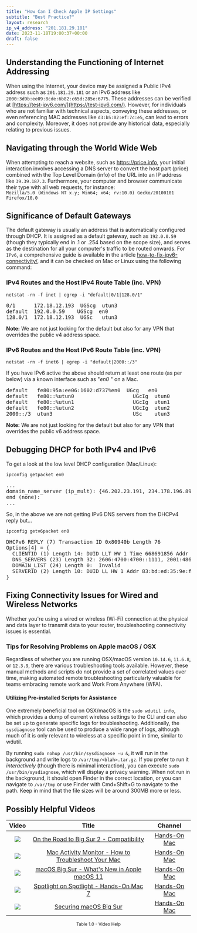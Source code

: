 ```yaml
---
title: "How Can I Check Apple IP Settings"
subtitle: "Best Practice?"
layout: research
ip_v4_address: "201.181.29.181"
date: 2023-11-18T19:00:37+00:00
draft: false
---
```


## Understanding the Functioning of Internet Addressing

When using the Internet, your device may be assigned a Public IPv4 address such as ```201.181.29.181``` or an IPv6 address like ```2000:3d9b:ee09:8cde:6b82:c65d:285e:6775```. These addresses can be verified at [https://test-ipv6.com/](https://test-ipv6.com/). However, for individuals who are not familiar with technical aspects, conveying these addresses, or even referencing MAC addresses like ```d3:b5:02:ef:7c:e5```, can lead to errors and complexity. Moreover, it does not provide any historical data, especially relating to previous issues.
## Navigating through the World Wide Web
When attempting to reach a website, such as https://price.info, your initial interaction involves accessing a DNS server to convert the host part (price) combined with the Top Level Domain (info) of the URL into an IP address like ```39.39.187.3```. Furthermore, your computer and browser communicate their type with all web requests, for instance: <br>```Mozilla/5.0 (Windows NT x.y; Win64; x64; rv:10.0) Gecko/20100101 Firefox/10.0```
## Significance of Default Gateways
The default gateway is usually an address that is automatically configured through DHCP. It is assigned as a default gateway, such as ```192.0.0.59``` (though they typically end in .1 or .254 based on the scope size), and serves as the destination for all your computer's traffic to be routed onwards. For ```IPv6```, a comprehensive guide is available in the article [how-to-fix-ipv6-connectivity/](/blog/how-to-fix-ipv6-connectivity/), and it can be checked on Mac or Linux using the following command:
<br>
### IPv4 Routes and the Host IPv4 Route Table (inc. VPN)
```netstat -rn -f inet | egrep -i "default|0/1|128.0/1"```

<pre>
0/1      172.18.12.193  UGScg  utun3
default  192.0.0.59    UGScg  en0
128.0/1  172.18.12.193  UGSc   utun3</pre>

**Note:** We are not just looking for the default but also for any VPN that overrides the public v4 address space.

### IPv6 Routes and the Host IPv6 Route Table (inc. VPN)
```netstat -rn -f inet6 | egrep -i "default|2000::/3"```

If you have IPv6 active the above should return at least one route (as per below) via a known interface such as "_en0_ " on a Mac. 

<pre>
default   fe80:95a:ee06:1602:d737%en0  UGcg   en0
default   fe80::%utun0                   UGcIg  utun0
default   fe80::%utun1                   UGcIg  utun1
default   fe80::%utun2                   UGcIg  utun2
2000::/3  utun3                          USc    utun3</pre>

**Note:** We are not just looking for the default but also for any VPN that overrides the public v6 address space.
<br>

## Debugging DHCP for both IPv4 and IPv6

To get a look at the low level DHCP configuration (Mac/Linux): 

```ipconfig getpacket en0```

<pre>
...
domain_name_server (ip_mult): {46.202.23.191, 234.178.196.89}
end (none):
...</pre>

So, in the above we are not getting IPv6 DNS servers from the DHCPv4 reply but...

```ipconfig getv6packet en0```

<pre>
DHCPv6 REPLY (7) Transaction ID 0x80940b Length 76
Options[4] = {
  CLIENTID (1) Length 14: DUID LLT HW 1 Time 668691856 Addr d3:b5:02:ef:7c:e5
  DNS_SERVERS (23) Length 32: 2606:4700:4700::1111, 2001:4860:4860::8844
  DOMAIN_LIST (24) Length 0:  Invalid
  SERVERID (2) Length 10: DUID LL HW 1 Addr 83:bd:ed:35:9e:f8
}</pre>




## Fixing Connectivity Issues for Wired and Wireless Networks
Whether you're using a wired or wireless (Wi-Fi) connection at the physical and data layer to transmit data to your router, troubleshooting connectivity issues is essential.
### Tips for Resolving Problems on Apple macOS / OSX
Regardless of whether you are running OSX/macOS version ```10.14.6```, ```11.6.8```, or ```12.3.9```, there are various troubleshooting tools available. However, these manual methods and scripts do not provide a set of correlated values over time, making automated remote troubleshooting particularly valuable for teams embracing remote work and Work From Anywhere (WFA).
#### Utilizing Pre-installed Scripts for Assistance
One extremely beneficial tool on OSX/macOS is the ```sudo wdutil info```, which provides a dump of current wireless settings to the CLI and can also be set up to generate specific logs for troubleshooting. Additionally, the ```sysdiagnose``` tool can be used to produce a wide range of logs, although much of it is only relevant to wireless at a specific point in time, similar to wdutil.

By running ```sudo nohup /usr/bin/sysdiagnose -u &```, it will run in the background and write logs to ```/var/tmp/<blah>.tar.gz```. If you prefer to run it *interactively* (though there is minimal interaction), you can execute  ```sudo /usr/bin/sysdiagnose```, which will display a privacy warning. When not run in the background, it should open Finder in the correct location, or you can navigate to ```/var/tmp``` or use Finder with Cmd+Shift+G to navigate to the path. Keep in mind that the file sizes will be around 300MB more or less.
## Possibly Helpful Videos

<link href="/plugins/lity/css/lity.min.css" rel="stylesheet">
<script src="/plugins/lity/js/lity.min.js"></script>
<div class="table1-start"></div>

|Video | Title | Channel |
| :---: | :---: | :---: |
|<a href="https://www.youtube.com/watch?v=HEbK-Tignuc" data-lity><img src="https://i.ytimg.com/vi/HEbK-Tignuc/default.jpg" class="img-fluid"></a>|<a href="https://www.youtube.com/watch?v=HEbK-Tignuc" data-lity>On the Road to Big Sur 2 - Compatibility</a>|<a target="_blank" href="https://www.youtube.com/channel/UCg43DP8MdHVcl4rFK_delBg" >Hands-On Mac</a>|
|<a href="https://www.youtube.com/watch?v=TWzWd_DiaJ0" data-lity><img src="https://i.ytimg.com/vi/TWzWd_DiaJ0/default.jpg" class="img-fluid"></a>|<a href="https://www.youtube.com/watch?v=TWzWd_DiaJ0" data-lity>Mac Activity Monitor - How to Troubleshoot Your Mac</a>|<a target="_blank" href="https://www.youtube.com/channel/UCg43DP8MdHVcl4rFK_delBg" >Hands-On Mac</a>|
|<a href="https://www.youtube.com/watch?v=JMKi6o9kaZI" data-lity><img src="https://i.ytimg.com/vi/JMKi6o9kaZI/default.jpg" class="img-fluid"></a>|<a href="https://www.youtube.com/watch?v=JMKi6o9kaZI" data-lity>macOS Big Sur - What&#39;s New in Apple macOS 11</a>|<a target="_blank" href="https://www.youtube.com/channel/UCg43DP8MdHVcl4rFK_delBg" >Hands-On Mac</a>|
|<a href="https://www.youtube.com/watch?v=RslZ4W1EPqk" data-lity><img src="https://i.ytimg.com/vi/RslZ4W1EPqk/default.jpg" class="img-fluid"></a>|<a href="https://www.youtube.com/watch?v=RslZ4W1EPqk" data-lity>Spotlight on Spotlight - Hands-On Mac 7</a>|<a target="_blank" href="https://www.youtube.com/channel/UCg43DP8MdHVcl4rFK_delBg" >Hands-On Mac</a>|
|<a href="https://www.youtube.com/watch?v=7KdhJimuhNw" data-lity><img src="https://i.ytimg.com/vi/7KdhJimuhNw/default.jpg" class="img-fluid"></a>|<a href="https://www.youtube.com/watch?v=7KdhJimuhNw" data-lity>Securing macOS Big Sur</a>|<a target="_blank" href="https://www.youtube.com/channel/UCg43DP8MdHVcl4rFK_delBg" >Hands-On Mac</a>|

<center><small>Table 1.0 - Video Help</small></center>
 <br>
<div class="table1-end"></div>
<script type="text/javascript">
(function() {
    $('div.table1-start').nextUntil('div.table1-end', 'table').addClass('table thead-dark table-striped table-responsive rounded').attr('id', 't1');
    $('#t1').find('thead').addClass('thead-dark');
})();
</script>
